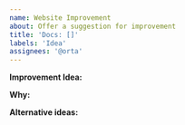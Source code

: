 ```yaml
---
name: Website Improvement
about: Offer a suggestion for improvement
title: 'Docs: []'
labels: 'Idea'
assignees: '@orta'
---
```


<!--
  Thanks! We're open to improvements!
-->

<!-- Issue Report -->

**Improvement Idea:**

<!-- Why do it this way? -->

**Why:**

<!-- Are there other ways to do it? -->

**Alternative ideas:**
